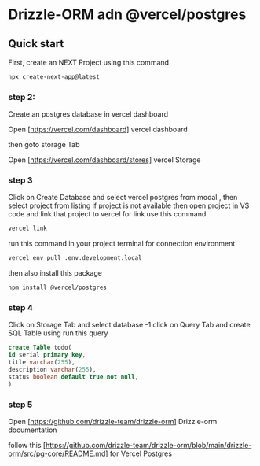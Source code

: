 # Drizzle-ORM adn @vercel/postgres

## Quick start

First, create an NEXT Project using this command

```bash
npx create-next-app@latest

```

### step 2:

Create an postgres database in vercel dashboard

Open [https://vercel.com/dashboard] vercel dashboard

then goto storage Tab

Open [https://vercel.com/dashboard/stores] vercel Storage

### step 3

Click on Create Database and select vercel postgres from modal , then select project from listing if project is not available then open project in VS code and link that project to vercel for link use this command

```bash
vercel link

```

run this command in your project terminal for connection environment

```bash
vercel env pull .env.development.local
```

then also install this package

```bash
npm install @vercel/postgres
```

### step 4

Click on Storage Tab and select database
-1 click on Query Tab and create SQL Table using run this query

```sql
create Table todo(
id serial primary key,
title varchar(255),
description varchar(255),
status boolean default true not null,
)
```

### step 5

Open [https://github.com/drizzle-team/drizzle-orm] Drizzle-orm documentation

follow this [https://github.com/drizzle-team/drizzle-orm/blob/main/drizzle-orm/src/pg-core/README.md] for Vercel Postgres
